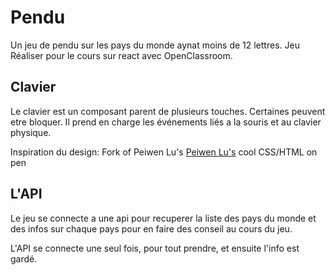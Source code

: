 #   Pendu

Un jeu de pendu sur les pays du monde aynat moins de 12 lettres.
Jeu Réaliser pour le cours sur react avec OpenClassroom. 

## Clavier

Le clavier est un composant parent de plusieurs touches. Certaines peuvent etre bloquer.
Il prend en charge les événements liés a la souris et au clavier physique. 

Inspiration du design: 
    Fork of Peiwen Lu's [Peiwen Lu's](https://codepen.io/P233) cool CSS/HTML on pen
    
## L'API

Le jeu se connecte a une api pour recuperer la liste des pays du monde et des infos sur chaque pays pour en faire des conseil  au cours du jeu.

L'API se connecte une seul fois, pour tout prendre, et ensuite l'info est gardé. 
